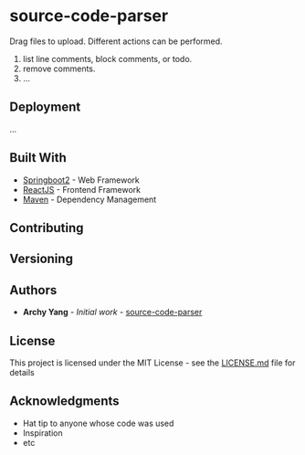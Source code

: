 # source-code-parser

Drag files to upload. Different actions can be performed.
1. list line comments, block comments, or todo.
2. remove comments.
3. ...

## Deployment

...

## Built With

* [Springboot2](https://spring.io/projects/spring-boot) - Web Framework
* [ReactJS](https://reactjs.org/) - Frontend Framework
* [Maven](https://maven.apache.org/) - Dependency Management

## Contributing



## Versioning



## Authors

* **Archy Yang** - *Initial work* - [source-code-parser](https://github.com/ArchyYang/source-code-parser)


## License

This project is licensed under the MIT License - see the [LICENSE.md](LICENSE.md) file for details

## Acknowledgments

* Hat tip to anyone whose code was used
* Inspiration
* etc
